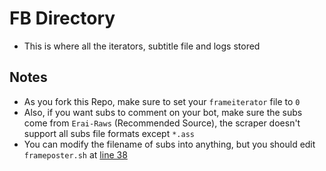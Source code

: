 # FB Directory
- This is where all the iterators, subtitle file and logs stored

## Notes
- As you fork this Repo, make sure to set your `frameiterator` file to `0` 
- Also, if you want subs to comment on your bot, make sure the subs come from `Erai-Raws` (Recommended Source), the scraper doesn't support all subs file formats except `*.ass`
- You can modify the filename of subs into anything, but you should edit `frameposter.sh` at [line 38](https://github.com/fearocanity/ebtrfio-bot/blob/master/frameposter.sh#L38)
